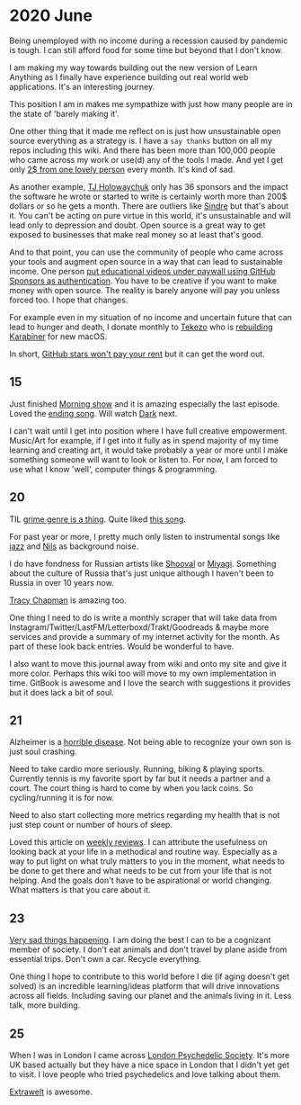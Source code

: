 # 2020 June

Being unemployed with no income during a recession caused by pandemic is tough. I can still afford food for some time but beyond that I don't know.

I am making my way towards building out the new version of Learn Anything as I finally have experience building out real world web applications. It's an interesting journey.

This position I am in makes me sympathize with just how many people are in the state of 'barely making it'.

One other thing that it made me reflect on is just how unsustainable open source everything as a strategy is. I have a `say thanks` button on all my repos including this wiki. And there has been more than 100,000 people who came across my work or use(d) any of the tools I made. And yet I get only [2\$ from one lovely person](https://github.com/sponsors/nikitavoloboev) every month. It's kind of sad.

As another example, [TJ Holowaychuk](https://github.com/sponsors/tj) only has 36 sponsors and the impact the software he wrote or started to write is certainly worth more than 200\$ dollars or so he gets a month. There are outliers like [Sindre](https://github.com/sponsors/sindresorhus) but that's about it. You can't be acting on pure virtue in this world, it's unsustainable and will lead only to depression and doubt. Open source is a great way to get exposed to businesses that make real money so at least that's good.

And to that point, you can use the community of people who came across your tools and augment open source in a way that can lead to sustainable income. One person [put educational videos under paywall using GitHub Sponsors as authentication](https://calebporzio.com/i-just-hit-dollar-100000yr-on-github-sponsors-heres-how-i-did-it). You have to be creative if you want to make money with open source. The reality is barely anyone will pay you unless forced too. I hope that changes.

For example even in my situation of no income and uncertain future that can lead to hunger and death, I donate monthly to [Tekezo](https://github.com/tekezo) who is [rebuilding Karabiner](https://github.com/pqrs-org/Karabiner-DriverKit-VirtualHIDDevice) for new macOS.

In short, [GitHub stars won't pay your rent](https://medium.com/@kitze/github-stars-wont-pay-your-rent-8b348e12baed) but it can get the word out.

## 15

Just finished [Morning show](https://trakt.tv/shows/the-morning-show) and it is amazing especially the last episode. Loved the [ending song](https://open.spotify.com/track/6McEOQxpbWsO4OU0PDfy7x?si=qQ5XPPHPRnC-cWXyCTAnVg). Will watch [Dark](https://twitter.com/dan_abramov/status/1275846577526059010) next.

I can't wait until I get into position where I have full creative empowerment. Music/Art for example, if I get into it fully as in spend majority of my time learning and creating art, it would take probably a year or more until I make something someone will want to look or listen to. For now, I am forced to use what I know 'well', computer things & programming.

## 20

TIL [grime genre is a thing](https://news.ycombinator.com/item?id=23580051). Quite liked [this song](https://www.youtube.com/watch?v=EbZiQ0bKFS0).

For past year or more, I pretty much only listen to instrumental songs like [jazz](https://open.spotify.com/track/0c98X4o6PRxbMjpsOg3tj1?si=0m4U-8xORoS_0XdlUH1ltw) and [Nils](https://open.spotify.com/artist/5gqhueRUZEa7VDnQt4HODp?si=3qoLWAkDQJ6XjKuvnZjS0g) as background noise.

I do have fondness for Russian artists like [Shooval](https://www.youtube.com/watch?v=2My09S8hvZo) or [Miyagi](https://www.youtube.com/watch?v=uHtLkGhkP8Y). Something about the culture of Russia that's just unique although I haven't been to Russia in over 10 years now.

[Tracy Chapman](https://open.spotify.com/track/3XkXJNMHJB0UiKiVz83yD7?si=PtHhOOmMQn6eM5hwGg8XkQ) is amazing too.

One thing I need to do is write a monthly scraper that will take data from Instagram/Twitter/LastFM/Letterboxd/Trakt/Goodreads & maybe more services and provide a summary of my internet activity for the month. As part of these look back entries. Would be wonderful to have.

I also want to move this journal away from wiki and onto my site and give it more color. Perhaps this wiki too will move to my own implementation in time. GitBook is awesome and I love the search with suggestions it provides but it does lack a bit of soul.

## 21

Alzheimer is a [horrible disease](https://www.youtube.com/watch?v=nt8C-P8Fc4g). Not being able to recognize your own son is just soul crashing.

Need to take cardio more seriously. Running, biking & playing sports. Currently tennis is my favorite sport by far but it needs a partner and a court. The court thing is hard to come by when you lack coins. So cycling/running it is for now.

Need to also start collecting more metrics regarding my health that is not just step count or number of hours of sleep.

Loved this article on [weekly reviews](https://www.benkuhn.net/weekly/). I can attribute the usefulness on looking back at your life in a methodical and routine way. Especially as a way to put light on what truly matters to you in the moment, what needs to be done to get there and what needs to be cut from your life that is not helping. And the goals don't have to be aspirational or world changing. What matters is that you care about it.

## 23

[Very sad things happening](https://news.ycombinator.com/item?id=23611204). I am doing the best I can to be a cognizant member of society. I don't eat animals and don't travel by plane aside from essential trips. Don't own a car. Recycle everything.

One thing I hope to contribute to this world before I die (if aging doesn't get solved) is an incredible learning/ideas platform that will drive innovations across all fields. Including saving our planet and the animals living in it. Less talk, more building.

## 25

When I was in London I came across [London Psychedelic Society](https://psychedelicsociety.org.uk/). It's more UK based actually but they have a nice space in London that I didn't yet get to visit. I love people who tried psychedelics and love talking about them.

[Extrawelt](https://open.spotify.com/track/61tRxmym72kVDioHji8Red?si=4a0oeTW7Qk-KF2kkHGqGpg) is awesome.
